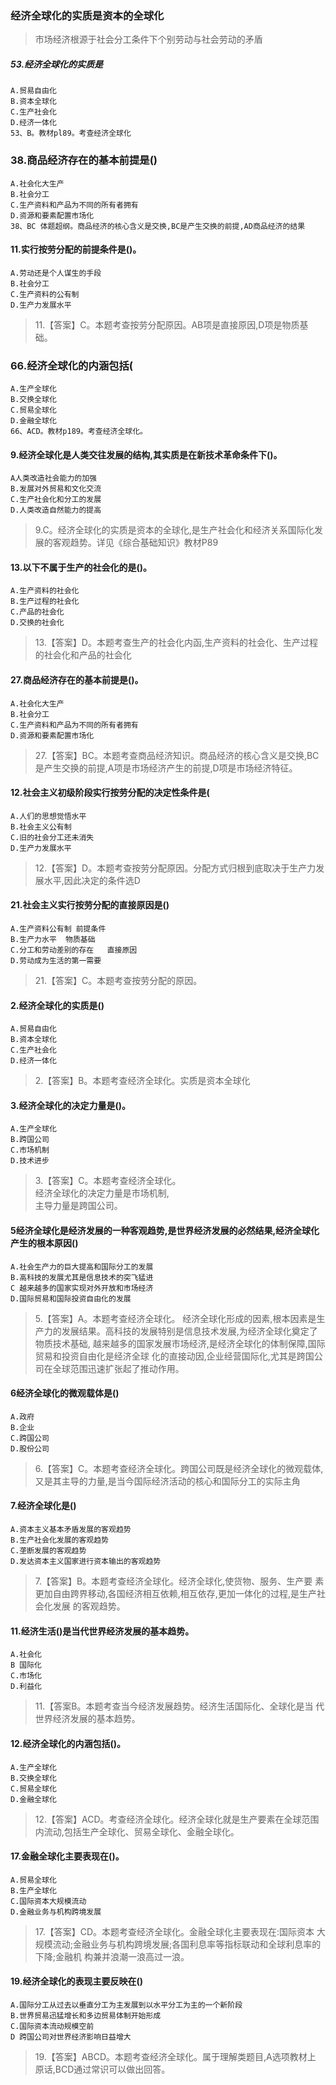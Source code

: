 ### 经济全球化的实质是资本的全球化

>   市场经济根源于社会分工条件下个别劳动与社会劳动的矛盾

##### 53.经济全球化的实质是
    A.贸易自由化
    B.资本全球化
    C.生产社会化
    D.经济一体化
    53、B。教材pl89。考查经济全球化

### 38.商品经济存在的基本前提是()
    A.社会化大生产
    B.社会分工
    C.生产资料和产品为不同的所有者拥有
    D.资源和要素配置市场化
    38、BC 体题超纲。商品经济的核心含义是交换,BC是产生交换的前提,AD商品经济的结果
  
#### 11.实行按劳分配的前提条件是()。
    A.劳动还是个人谋生的手段
    B.社会分工
    C.生产资料的公有制
    D.生产力发展水平
>   11.【答案】C。本题考查按劳分配原因。AB项是直接原因,D项是物质基础。

### 66.经济全球化的内涵包括(
    A.生产全球化
    B.交换全球化
    C.贸易全球化
    D.金融全球化
    66、ACD。教材p189。考查经济全球化。

#### 9.经济全球化是人类交往发展的结构,其实质是在新技术革命条件下()。
    A人类改造社会能力的加强
    B.发展对外贸易和文化交流
    C.生产社会化和分工的发展
    D.人类改造自然能力的提高
>   9.C。经济全球化的实质是资本的全球化,是生产社会化和经济关系国际化发展的客观趋势。详见《综合基础知识》教材P89    

#### 13.以下不属于生产的社会化的是()。
    A.生产资料的社会化
    B.生产过程的社会化
    C.产品的社会化
    D.交换的社会化
>   13.【答案】D。本题考查生产的社会化内函,生产资料的社会化、生产过程的社会化和产品的社会化

#### 27.商品经济存在的基本前提是()。
    A.社会化大生产
    B.社会分工
    C.生产资料和产品为不同的所有者拥有
    D.资源和要素配置市场化
>   27.【答案】BC。本题考查商品经济知识。商品经济的核心含义是交换,BC
    是产生交换的前提,A项是市场经济产生的前提,D项是市场经济特征。

#### 12.社会主义初级阶段实行按劳分配的决定性条件是(
    A.人们的思想觉悟水平
    B.社会主义公有制
    C.旧的社会分工还未消失
    D.生产力发展水平
>   12.【答案】D。本题考查按劳分配原因。分配方式归根到底取决于生产力发
    展水平,因此决定的条件选D

#### 21.社会主义实行按劳分配的直接原因是()
    A.生产资料公有制 前提条件
    B.生产力水平  物质基础
    C.分工和劳动差别的存在   直接原因
    D.劳动成为生活的第一需要
>   21.【答案】C。本题考查按劳分配的原因。    

#### 2.经济全球化的实质是()
    A.贸易自由化
    B.资本全球化
    C.生产社会化
    D.经济一体化
>   2.【答案】B。本题考查经济全球化。实质是资本全球化

#### 3.经济全球化的决定力量是()。
    A.生产全球化
    B.跨国公司
    C.市场机制
    D.技术进步
>   3.【答案】C。本题考查经济全球化。  
经济全球化的决定力量是市场机制,   
主导力量是跨国公司。   


#### 5经济全球化是经济发展的一种客观趋势,是世界经济发展的必然结果,经济全球化产生的根本原因()
    A.社会生产力的巨大提高和国际分工的发展
    B.高科技的发展尤其是信息技术的突飞猛进
    C 越来越多的国家实现对外开放和市场经济
    D.国际贸易和国际投资自由化的发展
>   5.【答案】A。本题考查经济全球化。
经济全球化形成的因素,根本因素是生产力的发展结果。高科技的发展特别是信息技术发展,为经济全球化奠定了物质技术基础,
    越来越多的国家发展市场经济,是经济全球化的体制保障,国际贸易和投资自由化是经济全球
    化的直接动因,企业经营国际化,尤其是跨国公司在全球范围迅速扩张起了推动作用。


#### 6经济全球化的微观载体是()
    A.政府
    B.企业
    C.跨国公司
    D.股份公司
>   6.【答案】C。本题考查经济全球化。跨国公司既是经济全球化的微观载体,
    又是其主导的力量,是当今国际经济活动的核心和国际分工的实际主角

#### 7.经济全球化是()
    A.资本主义基本矛盾发展的客观趋势
    B.生产社会化发展的客观趋势
    C.垄断发展的客观趋势
    D.发达资本主义国家进行资本输出的客观趋势
>   7.【答案】B。本题考查经济全球化。经济全球化,使货物、服务、生产要
    素更加自由跨界移动,各国经济相互依赖,相互依存,更加一体化的过程,是生产社会化发展
    的客观趋势。

#### 11.经济生活()是当代世界经济发展的基本趋势。
    A.社会化
    B 国际化
    C.市场化
    D.利益化
>   11.【答案B。本题考查当今经济发展趋势。经济生活国际化、全球化是当
    代世界经济发展的基本趋势。

#### 12.经济全球化的内涵包括()。
    A.生产全球化
    B.交换全球化
    C.贸易全球化
    D.金融全球化
>   12.【答案】ACD。考查经济全球化。经济全球化就是生产要素在全球范围
    内流动,包括生产全球化、贸易全球化、金融全球化。

#### 17.金融全球化主要表现在()。
    A.贸易全球化
    B.生产全球化
    C.国际资本大规模流动
    D.金融业务与机构跨境发展
>   17.【答案】CD。本题考查经济全球化。金融全球化主要表现在:国际资本
    大规模流动;金融业务与机构跨境发展;各国利息率等指标联动和全球利息率的下降;金融机
    构兼并浪潮一浪高过一浪。

#### 19.经济全球化的表现主要反映在()
    A.国际分工从过去以垂直分工为主发展到以水平分工为主的一个新阶段
    B.世界贸易迅猛增长和多边贸易体制开始形成
    C.国际资本流动规模空前
    D 跨国公司对世界经济影响日益增大
>   19.【答案】ABCD。本题考查经济全球化。属于理解类题目,A选项教材上
    原话,BCD通过常识可以做出回答。
































    